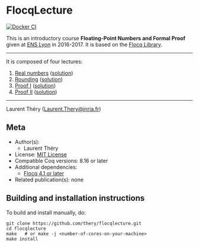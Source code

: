 <!---
This file was generated from `meta.yml`, please do not edit manually.
Follow the instructions on https://github.com/coq-community/templates to regenerate.
--->
# FlocqLecture

[![Docker CI][docker-action-shield]][docker-action-link]

[docker-action-shield]: https://github.com/thery/flocqlecture/workflows/Docker%20CI/badge.svg?branch=master
[docker-action-link]: https://github.com/thery/flocqlecture/actions?query=workflow:"Docker%20CI"




This is an introductory course **Floating-Point Numbers and Formal Proof**
given at [ENS Lyon](http://www.ens-lyon.fr/LIP/) in 2016-2017.
It is based on the [Flocq Library](http://flocq.gforge.inria.fr/). 

----
It is composed of four lectures:

1. [Real numbers](./lecture1.v) ([solution](./lecture1_solution.v))
2. [Rounding](./lecture2.v) ([solution](./lecture2_solution.v))
3. [Proof I](./lecture3.v) ([solution](./lecture3_solution.v))
4. [Proof II](./lecture3.v) ([solution](./lecture4_solution.v))

----
Laurent Théry (Laurent.Thery@inria.fr)

## Meta

- Author(s):
  - Laurent Théry
- License: [MIT License](LICENSE)
- Compatible Coq versions: 8.16 or later
- Additional dependencies:
  - [Flocq 4.1 or later](https://gitlab.inria.fr/flocq/flocq.git)
- Related publication(s): none

## Building and installation instructions

To build and install manually, do:

``` shell
git clone https://github.com/thery/flocqlecture.git
cd flocqlecture
make   # or make -j <number-of-cores-on-your-machine> 
make install
```



